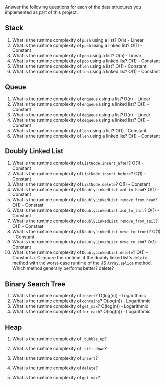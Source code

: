 Answer the following questions for each of the data structures you implemented as part of this project.

## Stack

1. What is the runtime complexity of `push` using a list?
O(n) - Linear
2. What is the runtime complexity of `push` using a linked list?
O(1) - Constant
3. What is the runtime complexity of `pop` using a list?
O(n) - Linear
4. What is the runtime complexity of `pop` using a linked list?
O(1) - Constant
5. What is the runtime complexity of `len` using a list?
O(1) - Constant
6. What is the runtime complexity of `len` using a linked list?
O(1) - Constant
## Queue

1. What is the runtime complexity of `enqueue` using a list?
O(n) - Linear
2. What is the runtime complexity of `enqueue` using a linked list?
O(1) - Constant
3. What is the runtime complexity of `dequeue` using a list?
O(n) - Linear
4. What is the runtime complexity of `dequeue` using a linked list?
O(1) - Constant
5. What is the runtime complexity of `len` using a list?
O(1) - Constant
6. What is the runtime complexity of `len` using a linked list?
O(1) - Constant
## Doubly Linked List

1. What is the runtime complexity of `ListNode.insert_after`?
O(1) - Constant
2. What is the runtime complexity of `ListNode.insert_before`?
O(1) - Constant
3. What is the runtime complexity of `ListNode.delete`?
O(1) - Constant
4. What is the runtime complexity of `DoublyLinkedList.add_to_head`?
O(1) - Constant
5. What is the runtime complexity of `DoublyLinkedList.remove_from_head`?
O(1) - Constant
6. What is the runtime complexity of `DoublyLinkedList.add_to_tail`?
O(1) - Constant
7. What is the runtime complexity of `DoublyLinkedList.remove_from_tail`?
O(1) - Constant
8. What is the runtime complexity of `DoublyLinkedList.move_to_front`?
O(1) - Constant
9. What is the runtime complexity of `DoublyLinkedList.move_to_end`?
O(1) - Constant
10. What is the runtime complexity of `DoublyLinkedList.delete`?
O(1) - Constant
    a. Compare the runtime of the doubly linked list's `delete` method with the worst-case runtime of the JS `Array.splice` method. Which method generally performs better?
    delete?
## Binary Search Tree

1. What is the runtime complexity of `insert`? 
O(log(n)) - Logarithmic
2. What is the runtime complexity of `contains`?
O(log(n)) - Logarithmic
3. What is the runtime complexity of `get_max`? 
O(log(n)) - Logarithmic
4. What is the runtime complexity of `for_each`?
O(log(n)) - Logarithmic
## Heap

1. What is the runtime complexity of `_bubble_up`?

2. What is the runtime complexity of `_sift_down`?

3. What is the runtime complexity of `insert`?

4. What is the runtime complexity of `delete`?

5. What is the runtime complexity of `get_max`?
